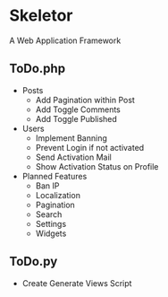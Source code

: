 # Skeletor
A Web Application Framework

## ToDo.php
* Posts
  * Add Pagination within Post
  * Add Toggle Comments
  * Add Toggle Published
* Users
  * Implement Banning
  * Prevent Login if not activated
  * Send Activation Mail
  * Show Activation Status on Profile
* Planned Features
  * Ban IP
  * Localization
  * Pagination
  * Search
  * Settings
  * Widgets

## ToDo.py
* Create Generate Views Script